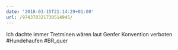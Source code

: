 ```yaml
---
date: '2018-03-15T21:14:29+01:00'
url: /974378321730514945/
---
```

Ich dachte immer Tretminen wären laut Genfer Konvention verboten #Hundehaufen #BR_quer
